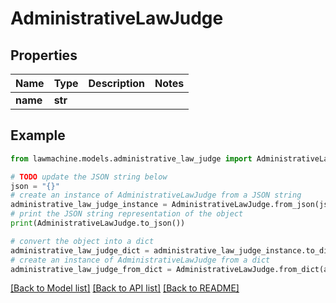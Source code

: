 # AdministrativeLawJudge


## Properties

Name | Type | Description | Notes
------------ | ------------- | ------------- | -------------
**name** | **str** |  | 

## Example

```python
from lawmachine.models.administrative_law_judge import AdministrativeLawJudge

# TODO update the JSON string below
json = "{}"
# create an instance of AdministrativeLawJudge from a JSON string
administrative_law_judge_instance = AdministrativeLawJudge.from_json(json)
# print the JSON string representation of the object
print(AdministrativeLawJudge.to_json())

# convert the object into a dict
administrative_law_judge_dict = administrative_law_judge_instance.to_dict()
# create an instance of AdministrativeLawJudge from a dict
administrative_law_judge_from_dict = AdministrativeLawJudge.from_dict(administrative_law_judge_dict)
```
[[Back to Model list]](../README.md#documentation-for-models) [[Back to API list]](../README.md#documentation-for-api-endpoints) [[Back to README]](../README.md)


